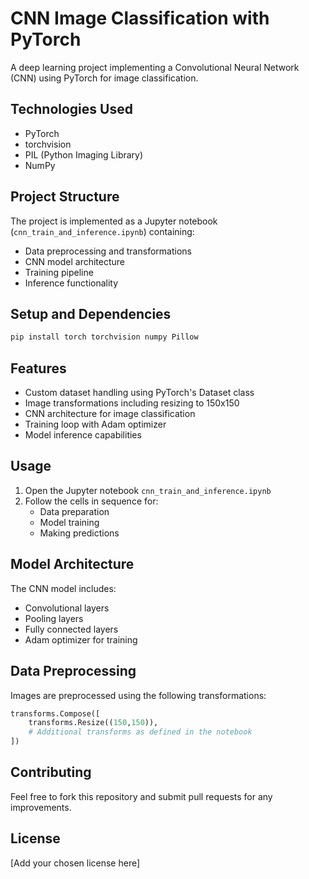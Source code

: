 # CNN Image Classification with PyTorch

A deep learning project implementing a Convolutional Neural Network (CNN) using PyTorch for image classification.

## Technologies Used
- PyTorch
- torchvision
- PIL (Python Imaging Library)
- NumPy

## Project Structure
The project is implemented as a Jupyter notebook (`cnn_train_and_inference.ipynb`) containing:
- Data preprocessing and transformations
- CNN model architecture
- Training pipeline
- Inference functionality

## Setup and Dependencies
```python
pip install torch torchvision numpy Pillow
```

## Features
- Custom dataset handling using PyTorch's Dataset class
- Image transformations including resizing to 150x150
- CNN architecture for image classification
- Training loop with Adam optimizer
- Model inference capabilities

## Usage
1. Open the Jupyter notebook `cnn_train_and_inference.ipynb`
2. Follow the cells in sequence for:
   - Data preparation
   - Model training
   - Making predictions

## Model Architecture
The CNN model includes:
- Convolutional layers
- Pooling layers
- Fully connected layers
- Adam optimizer for training

## Data Preprocessing
Images are preprocessed using the following transformations:
```python
transforms.Compose([
    transforms.Resize((150,150)),
    # Additional transforms as defined in the notebook
])
```

## Contributing
Feel free to fork this repository and submit pull requests for any improvements.

## License
[Add your chosen license here]
